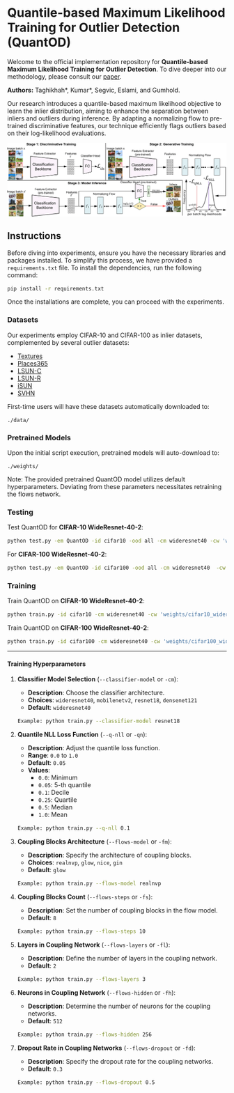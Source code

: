 # Quantile-based Maximum Likelihood Training for Outlier Detection (QuantOD)

Welcome to the official implementation repository for **Quantile-based Maximum Likelihood Training for Outlier Detection**. To dive deeper into our methodology, please consult our [paper](https://arxiv.org/abs/2310.06085).

**Authors:** Taghikhah*, Kumar*, Segvic, Eslami, and Gumhold.

Our research introduces a quantile-based maximum likelihood objective to learn the inlier distribution, aiming to enhance the separation between inliers and outliers during inference. By adapting a normalizing flow to pre-trained discriminative features, our technique efficiently flags outliers based on their log-likelihood evaluations.

![QuantOD Visualization](https://github.com/taghikhah/QuantOD/blob/main/images/QuantOD.png)

## Instructions

Before diving into experiments, ensure you have the necessary libraries and packages installed. To simplify this process, we have provided a `requirements.txt` file. To install the dependencies, run the following command:

```bash
pip install -r requirements.txt
```

Once the installations are complete, you can proceed with the experiments.

### Datasets

Our experiments employ CIFAR-10 and CIFAR-100 as inlier datasets, complemented by several outlier datasets:

- [Textures](https://www.cv-foundation.org/openaccess/content_cvpr_2014/papers/Cimpoi_Describing_Textures_in_2014_CVPR_paper.pdf)
- [Places365](http://places2.csail.mit.edu/PAMI_places.pdf)
- [LSUN-C](https://www.researchgate.net/profile/Jianxiong-Xiao/publication/278048515_LSUN_Construction_of_a_Large-scale_Image_Dataset_using_Deep_Learning_with_Humans_in_the_Loop/links/612e52370360302a006f1f49/LSUN-Construction-of-a-Large-scale-Image-Dataset-using-Deep-Learning-with-Humans-in-the-Loop.pdf)
- [LSUN-R](https://www.researchgate.net/profile/Jianxiong-Xiao/publication/278048515_LSUN_Construction_of_a_Large-scale_Image_Dataset_using_Deep_Learning_with_Humans_in_the_Loop/links/612e52370360302a006f1f49/LSUN-Construction-of-a-Large-scale-Image-Dataset-using-Deep-Learning-with-Humans-in-the-Loop.pdf)
- [iSUN](https://)
- [SVHN](https://)

First-time users will have these datasets automatically downloaded to:

```
./data/
```

### Pretrained Models

Upon the initial script execution, pretrained models will auto-download to:

```
./weights/
```

Note: The provided pretrained QuantOD model utilizes default hyperparameters. Deviating from these parameters necessitates retraining the flows network.

### Testing

Test QuantOD for **CIFAR-10 WideResnet-40-2**:

```bash
python test.py -em QuantOD -id cifar10 -ood all -cm wideresnet40 -cw 'weights/cifar10_wideresnet40_last.pt' -fm glow -fw 'weights/cifar10_glow_last.pt'
```

For **CIFAR-100 WideResnet-40-2**:

```bash
python test.py -em QuantOD -id cifar100 -ood all -cm wideresnet40  -cw 'weights/cifar100_wideresnet40_last.pt' -fm glow -fw 'weights/cifar100_glow_last.pt'
```

### Training

Train QuantOD on **CIFAR-10 WideResnet-40-2**:

```bash
python train.py -id cifar10 -cm wideresnet40 -cw 'weights/cifar10_wideresnet40_last.pt'
```

Train QuantOD on **CIFAR-100 WideResnet-40-2**:

```bash
python train.py -id cifar100 -cm wideresnet40 -cw 'weights/cifar100_wideresnet40_last.pt'
```

---

#### Training Hyperparameters

1. **Classifier Model Selection** (`--classifier-model` or `-cm`):

   - **Description**: Choose the classifier architecture.
   - **Choices**: `wideresnet40`, `mobilenetv2`, `resnet18`, `densenet121`
   - **Default**: `wideresnet40`

   ```bash
   Example: python train.py --classifier-model resnet18
   ```

2. **Quantile NLL Loss Function** (`--q-nll` or `-qn`):

   - **Description**: Adjust the quantile loss function.
   - **Range**: `0.0` to `1.0`
   - **Default**: `0.05`
   - **Values**:
     - `0.0`: Minimum
     - `0.05`: 5-th quantile
     - `0.1`: Decile
     - `0.25`: Quartile
     - `0.5`: Median
     - `1.0`: Mean

   ```bash
   Example: python train.py --q-nll 0.1
   ```

3. **Coupling Blocks Architecture** (`--flows-model` or `-fm`):

   - **Description**: Specify the architecture of coupling blocks.
   - **Choices**: `realnvp`, `glow`, `nice`, `gin`
   - **Default**: `glow`

   ```bash
   Example: python train.py --flows-model realnvp
   ```

4. **Coupling Blocks Count** (`--flows-steps` or `-fs`):

   - **Description**: Set the number of coupling blocks in the flow model.
   - **Default**: `8`

   ```bash
   Example: python train.py --flows-steps 10
   ```

5. **Layers in Coupling Network** (`--flows-layers` or `-fl`):

   - **Description**: Define the number of layers in the coupling network.
   - **Default**: `2`

   ```bash
   Example: python train.py --flows-layers 3
   ```

6. **Neurons in Coupling Network** (`--flows-hidden` or `-fh`):

   - **Description**: Determine the number of neurons for the coupling networks.
   - **Default**: `512`

   ```bash
   Example: python train.py --flows-hidden 256
   ```

7. **Dropout Rate in Coupling Networks** (`--flows-dropout` or `-fd`):
   - **Description**: Specify the dropout rate for the coupling networks.
   - **Default**: `0.3`
   ```bash
   Example: python train.py --flows-dropout 0.5
   ```
